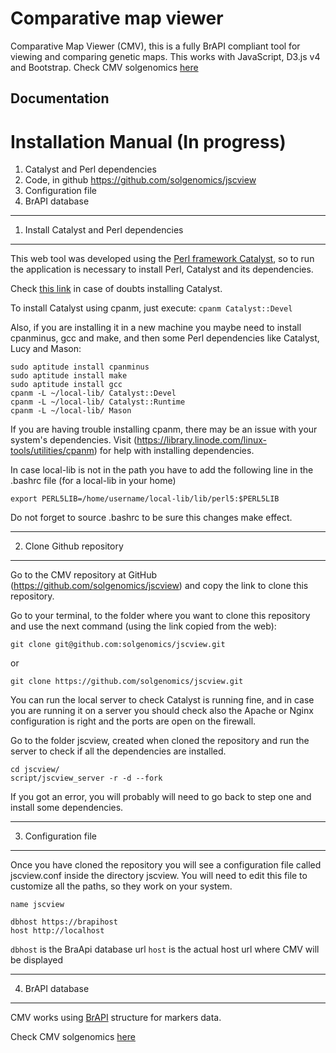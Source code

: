 # Comparative map viewer 

Comparative Map Viewer (CMV), this is a fully BrAPI compliant tool for viewing and comparing genetic maps. This works with JavaScript, D3.js v4 and Bootstrap. Check CMV solgenomics <a href="http://maps.solgenomics.net">here</a>


## Documentation

Installation Manual (In progress)
===================

1. Catalyst and Perl dependencies
2. Code, in github https://github.com/solgenomics/jscview
3. Configuration file
4. BrAPI database

--------------------------------------------

1. Install Catalyst and Perl dependencies
--------------------------------------------

This web tool was developed using the <a href="http://www.catalystframework.org">Perl framework Catalyst</a>, so to run the application is necessary to install Perl, Catalyst and its dependencies.

Check <a href="http://www.catalystframework.org/#install">this link</a> in case of doubts installing Catalyst.

To install Catalyst using cpanm, just execute:
`cpanm Catalyst::Devel`


Also, if you are installing it in a new machine you maybe need to install cpanminus, gcc and make, and then some Perl dependencies like Catalyst, Lucy and Mason:

    sudo aptitude install cpanminus
    sudo aptitude install make
    sudo aptitude install gcc
    cpanm -L ~/local-lib/ Catalyst::Devel
    cpanm -L ~/local-lib/ Catalyst::Runtime
    cpanm -L ~/local-lib/ Mason

If you are having trouble installing cpanm, there may be an issue with your system's dependencies. 
Visit (​<https://library.linode.com/linux-tools/utilities/cpanm>) for help with installing dependencies.

In case local-lib is not in the path you have to add the following line in the .bashrc file (for a local-lib in your home)

`export PERL5LIB=/home/username/local-lib/lib/perl5:$PERL5LIB`

Do not forget to source .bashrc to be sure this changes make effect.


--------------------------------------------

2. Clone Github repository
--------------------------

Go to the CMV repository at GitHub (https://github.com/solgenomics/jscview) and copy the link to clone this repository.

Go to your terminal, to the folder where you want to clone this repository and use the next command (using the link copied from the web):

`git clone git@github.com:solgenomics/jscview.git`

or

`git clone https://github.com/solgenomics/jscview.git`

You can run the local server to check Catalyst is running fine, and in case you are running it on a server you should check also the Apache or Nginx configuration is right and the ports are open on the firewall.

Go to the folder jscview, created when cloned the repository and run the server to check if all the dependencies are installed.

    cd jscview/
    script/jscview_server -r -d --fork


If you got an error, you will probably will need to go back to step one and install some dependencies.


--------------------------------------------

3. Configuration file
---------------------
Once you have cloned the repository you will see a configuration file called jscview.conf inside the directory jscview. 
You will need to edit this file to customize all the paths, so they work on your system.

	name jscview

	dbhost https://brapihost
	host http://localhost


`dbhost` is the BraApi database url
`host` is the actual host url where CMV will be displayed


--------------------------------------------

4. BrAPI database
-----------------

CMV works using <a href="https://brapi.org/">BrAPI</a> structure for markers data. 



Check CMV solgenomics <a href="http://maps.solgenomics.net">here</a>
